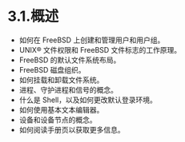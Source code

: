 # 3.1.概述

- 如何在 FreeBSD 上创建和管理用户和用户组。
- UNIX® 文件权限和 FreeBSD 文件标志的工作原理。
- FreeBSD 的默认文件系统布局。
- FreeBSD 磁盘组织。
- 如何挂载和卸载文件系统。
- 进程、守护进程和信号的概念。
- 什么是 Shell，以及如何更改默认登录环境。
- 如何使用基本文本编辑器。
- 设备和设备节点的概念。
- 如何阅读手册页以获取更多信息。
